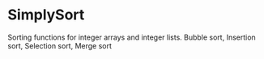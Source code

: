# SimplySort
Sorting functions for integer arrays and integer lists.
Bubble sort, Insertion sort, Selection sort, Merge sort
